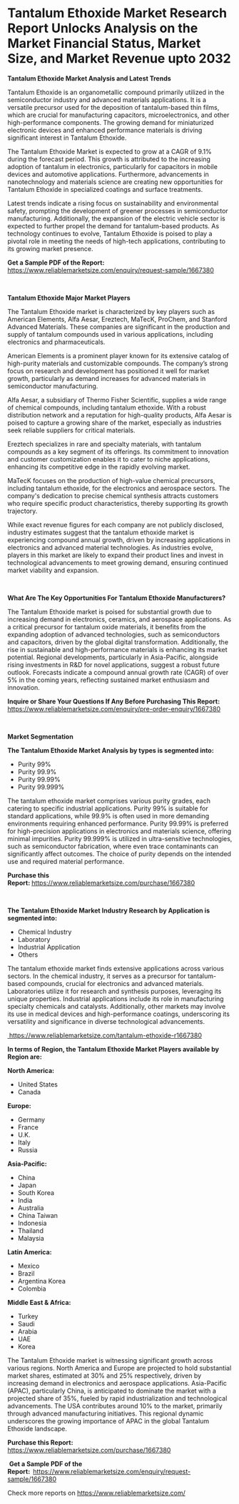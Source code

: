 <p><h1>Tantalum Ethoxide Market Research Report Unlocks Analysis on the Market Financial Status, Market Size, and Market Revenue upto 2032</h1></p><p><strong>Tantalum Ethoxide Market Analysis and Latest Trends</strong></p>
<p><p>Tantalum Ethoxide is an organometallic compound primarily utilized in the semiconductor industry and advanced materials applications. It is a versatile precursor used for the deposition of tantalum-based thin films, which are crucial for manufacturing capacitors, microelectronics, and other high-performance components. The growing demand for miniaturized electronic devices and enhanced performance materials is driving significant interest in Tantalum Ethoxide.</p><p>The Tantalum Ethoxide Market is expected to grow at a CAGR of 9.1% during the forecast period. This growth is attributed to the increasing adoption of tantalum in electronics, particularly for capacitors in mobile devices and automotive applications. Furthermore, advancements in nanotechnology and materials science are creating new opportunities for Tantalum Ethoxide in specialized coatings and surface treatments.</p><p>Latest trends indicate a rising focus on sustainability and environmental safety, prompting the development of greener processes in semiconductor manufacturing. Additionally, the expansion of the electric vehicle sector is expected to further propel the demand for tantalum-based products. As technology continues to evolve, Tantalum Ethoxide is poised to play a pivotal role in meeting the needs of high-tech applications, contributing to its growing market presence.</p></p>
<p><strong>Get a Sample PDF of the Report:&nbsp;</strong> <a href="https://www.reliablemarketsize.com/enquiry/request-sample/1667380?utm_campaign=2324&utm_medium=2&utm_source=Github&utm_content=ia&utm_term=07032025&utm_id=tantalum-ethoxide">https://www.reliablemarketsize.com/enquiry/request-sample/1667380</a></p>
<p>&nbsp;</p>
<p><strong>Tantalum Ethoxide Major Market Players</strong></p>
<p><p>The Tantalum Ethoxide market is characterized by key players such as American Elements, Alfa Aesar, Ereztech, MaTecK, ProChem, and Stanford Advanced Materials. These companies are significant in the production and supply of tantalum compounds used in various applications, including electronics and pharmaceuticals.</p><p>American Elements is a prominent player known for its extensive catalog of high-purity materials and customizable compounds. The company’s strong focus on research and development has positioned it well for market growth, particularly as demand increases for advanced materials in semiconductor manufacturing.</p><p>Alfa Aesar, a subsidiary of Thermo Fisher Scientific, supplies a wide range of chemical compounds, including tantalum ethoxide. With a robust distribution network and a reputation for high-quality products, Alfa Aesar is poised to capture a growing share of the market, especially as industries seek reliable suppliers for critical materials.</p><p>Ereztech specializes in rare and specialty materials, with tantalum compounds as a key segment of its offerings. Its commitment to innovation and customer customization enables it to cater to niche applications, enhancing its competitive edge in the rapidly evolving market.</p><p>MaTecK focuses on the production of high-value chemical precursors, including tantalum ethoxide, for the electronics and aerospace sectors. The company's dedication to precise chemical synthesis attracts customers who require specific product characteristics, thereby supporting its growth trajectory.</p><p>While exact revenue figures for each company are not publicly disclosed, industry estimates suggest that the tantalum ethoxide market is experiencing compound annual growth, driven by increasing applications in electronics and advanced material technologies. As industries evolve, players in this market are likely to expand their product lines and invest in technological advancements to meet growing demand, ensuring continued market viability and expansion.</p></p>
<p>&nbsp;</p>
<p><strong>What Are The Key Opportunities For Tantalum Ethoxide Manufacturers?</strong></p>
<p><p>The Tantalum Ethoxide market is poised for substantial growth due to increasing demand in electronics, ceramics, and aerospace applications. As a critical precursor for tantalum oxide materials, it benefits from the expanding adoption of advanced technologies, such as semiconductors and capacitors, driven by the global digital transformation. Additionally, the rise in sustainable and high-performance materials is enhancing its market potential. Regional developments, particularly in Asia-Pacific, alongside rising investments in R&D for novel applications, suggest a robust future outlook. Forecasts indicate a compound annual growth rate (CAGR) of over 5% in the coming years, reflecting sustained market enthusiasm and innovation.</p></p>
<p><strong>Inquire or Share Your Questions If Any Before Purchasing This Report:</strong> <a href="https://www.reliablemarketsize.com/enquiry/pre-order-enquiry/1667380?utm_campaign=2324&utm_medium=2&utm_source=Github&utm_content=ia&utm_term=07032025&utm_id=tantalum-ethoxide">https://www.reliablemarketsize.com/enquiry/pre-order-enquiry/1667380</a></p>
<p>&nbsp;</p>
<p><strong>Market Segmentation</strong></p>
<p><strong>The Tantalum Ethoxide Market Analysis by types is segmented into:</strong></p>
<p><ul><li>Purity 99%</li><li>Purity 99.9%</li><li>Purity 99.99%</li><li>Purity 99.999%</li></ul></p>
<p><p>The tantalum ethoxide market comprises various purity grades, each catering to specific industrial applications. Purity 99% is suitable for standard applications, while 99.9% is often used in more demanding environments requiring enhanced performance. Purity 99.99% is preferred for high-precision applications in electronics and materials science, offering minimal impurities. Purity 99.999% is utilized in ultra-sensitive technologies, such as semiconductor fabrication, where even trace contaminants can significantly affect outcomes. The choice of purity depends on the intended use and required material performance.</p></p>
<p><strong>Purchase this Report:&nbsp;</strong><a href="https://www.reliablemarketsize.com/purchase/1667380?utm_campaign=2324&utm_medium=2&utm_source=Github&utm_content=ia&utm_term=07032025&utm_id=tantalum-ethoxide">https://www.reliablemarketsize.com/purchase/1667380</a></p>
<p>&nbsp;</p>
<p><strong>The Tantalum Ethoxide Market Industry Research by Application is segmented into:</strong></p>
<p><ul><li>Chemical Industry</li><li>Laboratory</li><li>Industrial Application</li><li>Others</li></ul></p>
<p><p>The tantalum ethoxide market finds extensive applications across various sectors. In the chemical industry, it serves as a precursor for tantalum-based compounds, crucial for electronics and advanced materials. Laboratories utilize it for research and synthesis purposes, leveraging its unique properties. Industrial applications include its role in manufacturing specialty chemicals and catalysts. Additionally, other markets may involve its use in medical devices and high-performance coatings, underscoring its versatility and significance in diverse technological advancements.</p></p>
<p><a href="https://www.reliablemarketsize.com/tantalum-ethoxide-r1667380?utm_campaign=2324&utm_medium=2&utm_source=Github&utm_content=ia&utm_term=07032025&utm_id=tantalum-ethoxide">&nbsp;https://www.reliablemarketsize.com/tantalum-ethoxide-r1667380</a></p>
<p><strong>In terms of Region, the Tantalum Ethoxide Market Players available by Region are:</strong></p>
<p>
    <p> <strong> North America: </strong>
        <ul>
            <li>United States</li>
            <li>Canada</li>
        </ul>
        </p> 
    <p> <strong> Europe: </strong>
        <ul>
            <li>Germany</li>
            <li>France</li>
            <li>U.K.</li>
            <li>Italy</li>
            <li>Russia</li>
        </ul>
        </p> 
    <p> <strong> Asia-Pacific: </strong>
        <ul>
            <li>China</li>
            <li>Japan</li>
            <li>South Korea</li>
            <li>India</li>
            <li>Australia</li>
            <li>China Taiwan</li>
            <li>Indonesia</li>
            <li>Thailand</li>
            <li>Malaysia</li>
        </ul>
        </p> 
    <p> <strong> Latin America: </strong>
        <ul>
            <li>Mexico</li>
            <li>Brazil</li>
            <li>Argentina Korea</li>
            <li>Colombia</li>
        </ul>
        </p> 
    <p> <strong> Middle East & Africa: </strong>
        <ul>
            <li>Turkey</li>
            <li>Saudi</li>
            <li>Arabia</li>
            <li>UAE</li>
            <li>Korea</li>
        </ul>
    </p>
    </p>
<p><p>The Tantalum Ethoxide market is witnessing significant growth across various regions. North America and Europe are projected to hold substantial market shares, estimated at 30% and 25% respectively, driven by increasing demand in electronics and aerospace applications. Asia-Pacific (APAC), particularly China, is anticipated to dominate the market with a projected share of 35%, fueled by rapid industrialization and technological advancements. The USA contributes around 10% to the market, primarily through advanced manufacturing initiatives. This regional dynamic underscores the growing importance of APAC in the global Tantalum Ethoxide landscape.</p></p>
<p><strong>Purchase this Report: </strong><a href="https://www.reliablemarketsize.com/purchase/1667380?utm_campaign=2324&utm_medium=2&utm_source=Github&utm_content=ia&utm_term=07032025&utm_id=tantalum-ethoxide">https://www.reliablemarketsize.com/purchase/1667380</a></p>
<p>&nbsp;<strong>Get a Sample PDF of the Report:&nbsp;&nbsp;</strong><a href="https://www.reliablemarketsize.com/enquiry/request-sample/1667380?utm_campaign=2324&utm_medium=2&utm_source=Github&utm_content=ia&utm_term=07032025&utm_id=tantalum-ethoxide">https://www.reliablemarketsize.com/enquiry/request-sample/1667380</a></p>
<p><strong></strong></p>
<p>Check more reports on <a href="https://www.reliablemarketsize.com/?utm_campaign=2324&utm_medium=2&utm_source=Github&utm_content=ia&utm_term=07032025&utm_id=tantalum-ethoxide">https://www.reliablemarketsize.com/</a></p>